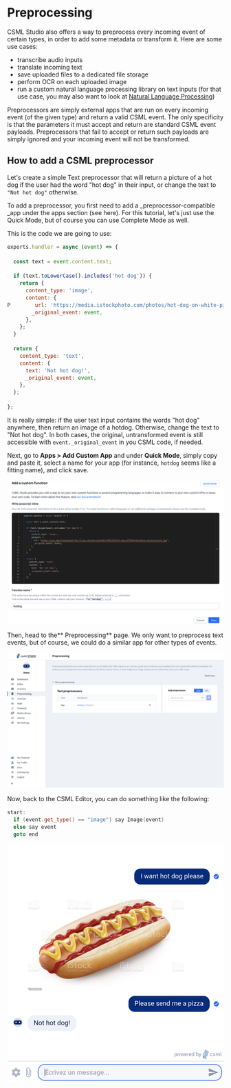 # Preprocessing

CSML Studio also offers a way to preprocess every incoming event of certain types, in order to add some metadata or transform it. Here are some use cases:

* transcribe audio inputs
* translate incoming text
* save uploaded files to a dedicated file storage
* perform OCR on each uploaded image
* run a custom natural language processing library on text inputs (for that use case, you may also want to look at [Natural Language Processing](../nlp/))

Preprocessors are simply external apps that are run on every incoming event (of the given type) and return a valid CSML event. The only specificity is that the parameters it must accept and return are standard CSML event payloads. Preprocessors that fail to accept or return such payloads are simply ignored and your incoming event will not be transformed.

## How to add a CSML preprocessor

Let's create a simple Text preprocessor that will return a picture of a hot dog if the user had the word "hot dog" in their input, or change the text to `"Not hot dog"`  otherwise.

To add a preprocessor, you first need to add a _preprocessor-compatible _app under the apps section (see here). For this tutorial, let's just use the Quick Mode, but of course you can use Complete Mode as well.

This is the code we are going to use:

```javascript
exports.handler = async (event) => {

  const text = event.content.text;

  if (text.toLowerCase().includes('hot dog')) {
    return {
      content_type: 'image',
      content: {
P        url: 'https://media.istockphoto.com/photos/hot-dog-on-white-picture-id1130731707',
        _original_event: event,
      },
    };
  }

  return {
    content_type: 'text',
    content: {
      text: 'Not hot dog!',
      _original_event: event,
    },
  };

};

```

It is really simple: if the user text input contains the words "hot dog" anywhere, then return an image of a hotdog. Otherwise, change the text to "Not hot dog". In both cases, the original, untransformed event is still accessible with `event._original_event` in you CSML code, if needed.

Next, go to **Apps > Add Custom App** and under **Quick Mode**, simply copy and paste it, select a name for your app (for instance, `hotdog` seems like a fitting name), and click save.

![](<../../.gitbook/assets/image (33).png>)

Then, head to the** Preprocessing** page. We only want to preprocess text events, but of course, we could do a similar app for other types of events. 

![](<../../.gitbook/assets/CleanShot 2021-06-04 at 12.32.45@2x.png>)

Now, back to the CSML Editor, you can do something like the following:

```cpp
start:
  if (event.get_type() == "image") say Image(event)
  else say event
  goto end
```

![](<../../.gitbook/assets/CleanShot 2021-06-04 at 12.36.48@2x.png>)
